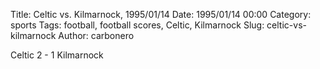 Title: Celtic vs. Kilmarnock, 1995/01/14
Date: 1995/01/14 00:00
Category: sports
Tags: football, football scores, Celtic, Kilmarnock
Slug: celtic-vs-kilmarnock
Author: carbonero


Celtic 2 - 1 Kilmarnock
